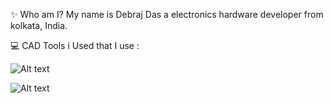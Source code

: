 ✨ Who am I?
My name is Debraj Das a electronics hardware developer from kolkata, India.

💻 CAD Tools i Used that I use :

![Alt text](https://imgs.search.brave.com/iv_fz3npIzI6XGzmizo4x_-CccVzbVphxGVlWYk8tWY/rs:fit:560:320:1/g:ce/aHR0cHM6Ly91cGxv/YWQud2lraW1lZGlh/Lm9yZy93aWtpcGVk/aWEvY29tbW9ucy90/aHVtYi81LzU5L0tp/Q2FkLUxvZ28uc3Zn/LzY0MHB4LUtpQ2Fk/LUxvZ28uc3ZnLnBu/Zw)



![Alt text]((https://pbs.twimg.com/media/FyRNPqFXsAILCMA.png)https://pbs.twimg.com/media/FyRNPqFXsAILCMA.png)
